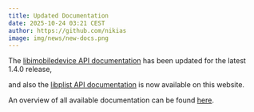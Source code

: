 ```yaml
---
title: Updated Documentation
date: 2025-10-24 03:21 CEST
author: https://github.com/nikias
image: img/news/new-docs.png
---
```

The [libimobiledevice API documentation](https://libimobiledevice.org/docs/libimobiledevice/latest) has been updated for the latest 1.4.0 release,
<!-- excerpt -->
and also the [libplist API documentation](https://libimobiledevice.org/docs/libplist/latest) is now available on this website.

An overview of all available documentation can be found [here](https://libimobiledevice.org/docs).
